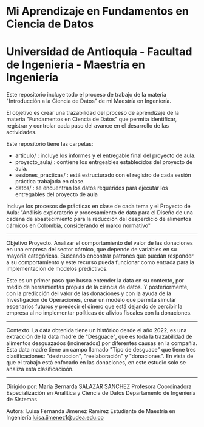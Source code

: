 # Mi Aprendizaje en Fundamentos en Ciencia de Datos
# Universidad de Antioquia - Facultad de Ingeniería - Maestría en Ingeniería

Este repositorio incluye todo el proceso de trabajo de la materia "Introducción a la Ciencia de Datos" de mi Maestría en Ingeniería.

El objetivo es crear una trazabilidad del proceso de aprendizaje de la materia "Fundamentos en Ciencia de Datos" que permita identificar, registrar y controlar
cada paso del avance en el desarrollo de las actividades.

Este repositorio tiene las carpetas:
- articulo/ : incluye los informes y el entregable final del proyecto de aula.
- proyecto_aula/ : contiene los entrgeables establecidos del proyecto de aula.
- sesiones_practicas/ : está estructurado con el registro de cada sesión práctica trabajada en clase.
- datos/ : se encuentran los datos requeridos para ejecutar los entregables del proyecto de aula

Incluye los procesos de prácticas en clase de cada tema y el Proyecto de Aula: 
"Análisis exploratorio y procesamiento de data para el Diseño de una cadena de 
abastecimiento para la reducción del desperdicio de alimentos cárnicos en Colombia, considerando el marco normativo"

--------------------------------------------------------------------------------------------------

Objetivo Proyecto. 
Analizar el comportamiento del valor de las donaciones en una empresa del sector cárnico, que depende de variables en su mayoría categóricas. Buscando encontrar patrones que puedan responder a su comportamiento y este recurso pueda funcionar como entrada para la implementación de modelos predictivos.

Este es un primer paso que busca entender la data en su contexto, por medio de herramientas propias de la ciencia de datos. Y posteriormente, con la predicción del valor de las donaciones y con la ayuda de la Investigación de Operaciones, crear un modelo que permita simular escenarios futuros y predecir el dinero que está dejando de percibir la empresa al no implementar políticas de alivios fiscales con la donaciones.

-------------------------------------------------------------------------------------------------

Contexto.
La data obtenida tiene un histórico desde el año 2022, es una extracción de la data madre de "Desguace", que es toda la trazabilidad de alimentos desguazados (incinerados) por diferentes causas en la compañía. Esta data madre tiene un campo llamado "Tipo de desguace" que tiene tres clasificaciones: "destruccion", "reelaboración" y "donaciones". En vista de que el trabajo está enfocado en las donaciones, en este estudio solo se analiza esta clasificacioón.  

--------------------------------------------------------------------------------------------------

Dirigido por:
Maria Bernarda SALAZAR SANCHEZ
Profesora
Coordinadora Especialización en Analítica y Ciencia de Datos
Departamento de Ingeniería de Sistemas

Autora:
Luisa Fernanda Jimenez Ramirez
Estudiante de Maestría en Ingeniería
luisa.jimenez1@udea.edu.co
